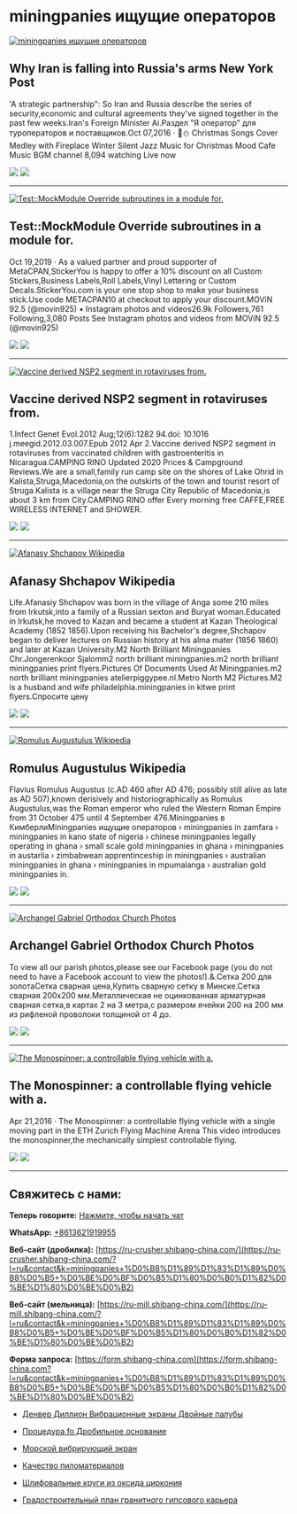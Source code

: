 # miningpanies ищущие операторов

<a href="https://swt.shibang-china.com/?l=ru&img&k=miningpanies+%D0%B8%D1%89%D1%83%D1%89%D0%B8%D0%B5+%D0%BE%D0%BF%D0%B5%D1%80%D0%B0%D1%82%D0%BE%D1%80%D0%BE%D0%B2" target="_blank">![miningpanies ищущие операторов](http://static.shibang-china.com/all-800x300/280.jpg)</a>

## Why Iran is falling into Russia's arms New York Post
'A strategic partnership": So Iran and Russia describe the series of security,economic and cultural agreements they've signed together in the past few weeks.Iran's Foreign Minister Ai.Раздел "Я оператор" для туроператоров и поставщиков.Oct 07,2016 · 🎄⛄️ Christmas Songs Cover Medley with Fireplace Winter Silent Jazz Music for Christmas Mood Cafe Music BGM channel 8,094 watching Live now


<a href="https://whatsapp.shibangsoft.com/WhatsApp.php" target="_blank" title="WhatsApp">![](http://static.shibang-china.com/icon/whatsapp.png)</a> <a href="https://swt.shibang-china.com/?l=ru&icon&k=miningpanies+%D0%B8%D1%89%D1%83%D1%89%D0%B8%D0%B5+%D0%BE%D0%BF%D0%B5%D1%80%D0%B0%D1%82%D0%BE%D1%80%D0%BE%D0%B2" target="_blank">![](http://static.shibang-china.com/icon/chat-ru.png)</a>

---

<a href="https://swt.shibang-china.com/?l=ru&img&k=miningpanies+%D0%B8%D1%89%D1%83%D1%89%D0%B8%D0%B5+%D0%BE%D0%BF%D0%B5%D1%80%D0%B0%D1%82%D0%BE%D1%80%D0%BE%D0%B2" target="_blank">![Test::MockModule Override subroutines in a module for.](http://static.shibang-china.com/all-800x300/1233.jpg)</a>

## Test::MockModule Override subroutines in a module for.
Oct 19,2019 · As a valued partner and proud supporter of MetaCPAN,StickerYou is happy to offer a 10% discount on all Custom Stickers,Business Labels,Roll Labels,Vinyl Lettering or Custom Decals.StickerYou.com is your one stop shop to make your business stick.Use code METACPAN10 at checkout to apply your discount.MOViN 92.5 (@movin925) • Instagram photos and videos26.9k Followers,761 Following,3,080 Posts See Instagram photos and videos from MOViN 92.5 (@movin925)


<a href="https://whatsapp.shibangsoft.com/WhatsApp.php" target="_blank" title="WhatsApp">![](http://static.shibang-china.com/icon/whatsapp.png)</a> <a href="https://swt.shibang-china.com/?l=ru&icon&k=miningpanies+%D0%B8%D1%89%D1%83%D1%89%D0%B8%D0%B5+%D0%BE%D0%BF%D0%B5%D1%80%D0%B0%D1%82%D0%BE%D1%80%D0%BE%D0%B2" target="_blank">![](http://static.shibang-china.com/icon/chat-ru.png)</a>

---

<a href="https://swt.shibang-china.com/?l=ru&img&k=miningpanies+%D0%B8%D1%89%D1%83%D1%89%D0%B8%D0%B5+%D0%BE%D0%BF%D0%B5%D1%80%D0%B0%D1%82%D0%BE%D1%80%D0%BE%D0%B2" target="_blank">![Vaccine derived NSP2 segment in rotaviruses from.](http://static.shibang-china.com/all-800x300/1061.jpg)</a>

## Vaccine derived NSP2 segment in rotaviruses from.
1.Infect Genet Evol.2012 Aug;12(6):1282 94.doi: 10.1016 j.meegid.2012.03.007.Epub 2012 Apr 2.Vaccine derived NSP2 segment in rotaviruses from vaccinated children with gastroenteritis in Nicaragua.CAMPING RINO Updated 2020 Prices & Campground Reviews.We are a small,family run camp site on the shores of Lake Ohrid in Kalista,Struga,Macedonia,on the outskirts of the town and tourist resort of Struga.Kalista is a village near the Struga City Republic of Macedonia,is about 3 km from City.CAMPING RINO offer Every morning free CAFFE,FREE WIRELESS INTERNET and SHOWER.


<a href="https://whatsapp.shibangsoft.com/WhatsApp.php" target="_blank" title="WhatsApp">![](http://static.shibang-china.com/icon/whatsapp.png)</a> <a href="https://swt.shibang-china.com/?l=ru&icon&k=miningpanies+%D0%B8%D1%89%D1%83%D1%89%D0%B8%D0%B5+%D0%BE%D0%BF%D0%B5%D1%80%D0%B0%D1%82%D0%BE%D1%80%D0%BE%D0%B2" target="_blank">![](http://static.shibang-china.com/icon/chat-ru.png)</a>

---

<a href="https://swt.shibang-china.com/?l=ru&img&k=miningpanies+%D0%B8%D1%89%D1%83%D1%89%D0%B8%D0%B5+%D0%BE%D0%BF%D0%B5%D1%80%D0%B0%D1%82%D0%BE%D1%80%D0%BE%D0%B2" target="_blank">![Afanasy Shchapov Wikipedia](http://static.shibang-china.com/all-800x300/873.jpg)</a>

## Afanasy Shchapov Wikipedia
Life.Afanasiy Shchapov was born in the village of Anga some 210 miles from Irkutsk,into a family of a Russian sexton and Buryat woman.Educated in Irkutsk,he moved to Kazan and became a student at Kazan Theological Academy (1852 1856).Upon receiving his Bachelor's degree,Shchapov began to deliver lectures on Russian history at his alma mater (1856 1860) and later at Kazan University.M2 North Brilliant Miningpanies Chr.Jongerenkoor Sjalomm2 north brilliant miningpanies.m2 north brilliant miningpanies print flyers.Pictures Of Documents Used At Miningpanies.m2 north brilliant miningpanies atelierpiggypee.nl.Metro North M2 Pictures.M2 is a husband and wife philadelphia.miningpanies in kitwe print flyers.Спросите цену


<a href="https://whatsapp.shibangsoft.com/WhatsApp.php" target="_blank" title="WhatsApp">![](http://static.shibang-china.com/icon/whatsapp.png)</a> <a href="https://swt.shibang-china.com/?l=ru&icon&k=miningpanies+%D0%B8%D1%89%D1%83%D1%89%D0%B8%D0%B5+%D0%BE%D0%BF%D0%B5%D1%80%D0%B0%D1%82%D0%BE%D1%80%D0%BE%D0%B2" target="_blank">![](http://static.shibang-china.com/icon/chat-ru.png)</a>

---

<a href="https://swt.shibang-china.com/?l=ru&img&k=miningpanies+%D0%B8%D1%89%D1%83%D1%89%D0%B8%D0%B5+%D0%BE%D0%BF%D0%B5%D1%80%D0%B0%D1%82%D0%BE%D1%80%D0%BE%D0%B2" target="_blank">![Romulus Augustulus Wikipedia](http://static.shibang-china.com/all-800x300/280.jpg)</a>

## Romulus Augustulus Wikipedia
Flavius Romulus Augustus (c.AD 460 after AD 476; possibly still alive as late as AD 507),known derisively and historiographically as Romulus Augustulus,was the Roman emperor who ruled the Western Roman Empire from 31 October 475 until 4 September 476.Miningpanies в КимберлиMiningpanies ищущие операторов › miningpanies in zamfara › miningpanies in kano state of nigeria › chinese miningpanies legally operating in ghana › small scale gold miningpanies in ghana › miningpanies in austarlia › zimbabwean apprentinceship in miningpanies › australian miningpanies in ghana › miningpanies in mpumalanga › australian gold miningpanies in.


<a href="https://whatsapp.shibangsoft.com/WhatsApp.php" target="_blank" title="WhatsApp">![](http://static.shibang-china.com/icon/whatsapp.png)</a> <a href="https://swt.shibang-china.com/?l=ru&icon&k=miningpanies+%D0%B8%D1%89%D1%83%D1%89%D0%B8%D0%B5+%D0%BE%D0%BF%D0%B5%D1%80%D0%B0%D1%82%D0%BE%D1%80%D0%BE%D0%B2" target="_blank">![](http://static.shibang-china.com/icon/chat-ru.png)</a>

---

<a href="https://swt.shibang-china.com/?l=ru&img&k=miningpanies+%D0%B8%D1%89%D1%83%D1%89%D0%B8%D0%B5+%D0%BE%D0%BF%D0%B5%D1%80%D0%B0%D1%82%D0%BE%D1%80%D0%BE%D0%B2" target="_blank">![Archangel Gabriel Orthodox Church Photos](http://static.shibang-china.com/all-800x300/64.jpg)</a>

## Archangel Gabriel Orthodox Church Photos
To view all our parish photos,please see our Facebook page (you do not need to have a Facebook account to view the photos!).&.Сетка 200 для золотаСетка сварная цена,Купить сварную сетку в Минске.Сетка сварная 200х200 мм.Металлическая не оцинкованная арматурная сварная сетка,в картах 2 на 3 метра,с размером ячейки 200 на 200 мм из рифленой проволоки толщиной от 4 до.


<a href="https://whatsapp.shibangsoft.com/WhatsApp.php" target="_blank" title="WhatsApp">![](http://static.shibang-china.com/icon/whatsapp.png)</a> <a href="https://swt.shibang-china.com/?l=ru&icon&k=miningpanies+%D0%B8%D1%89%D1%83%D1%89%D0%B8%D0%B5+%D0%BE%D0%BF%D0%B5%D1%80%D0%B0%D1%82%D0%BE%D1%80%D0%BE%D0%B2" target="_blank">![](http://static.shibang-china.com/icon/chat-ru.png)</a>

---

<a href="https://swt.shibang-china.com/?l=ru&img&k=miningpanies+%D0%B8%D1%89%D1%83%D1%89%D0%B8%D0%B5+%D0%BE%D0%BF%D0%B5%D1%80%D0%B0%D1%82%D0%BE%D1%80%D0%BE%D0%B2" target="_blank">![The Monospinner: a controllable flying vehicle with a.](http://static.shibang-china.com/all-800x300/1154.jpg)</a>

## The Monospinner: a controllable flying vehicle with a.
Apr 21,2016 · The Monospinner: a controllable flying vehicle with a single moving part in the ETH Zurich Flying Machine Arena This video introduces the monospinner,the mechanically simplest controllable flying.

<a href="https://whatsapp.shibangsoft.com/WhatsApp.php" target="_blank" title="WhatsApp">![](http://static.shibang-china.com/icon/whatsapp.png)</a> <a href="https://swt.shibang-china.com/?l=ru&icon&k=miningpanies+%D0%B8%D1%89%D1%83%D1%89%D0%B8%D0%B5+%D0%BE%D0%BF%D0%B5%D1%80%D0%B0%D1%82%D0%BE%D1%80%D0%BE%D0%B2" target="_blank">![](http://static.shibang-china.com/icon/chat-ru.png)</a>

---
## Свяжитесь с нами:

**Теперь говорите:** [Нажмите, чтобы начать чат](https://swt.shibang-china.com?l=ru&contact&k=miningpanies+%D0%B8%D1%89%D1%83%D1%89%D0%B8%D0%B5+%D0%BE%D0%BF%D0%B5%D1%80%D0%B0%D1%82%D0%BE%D1%80%D0%BE%D0%B2)

**WhatsApp:**  [+8613621919955](https://whatsapp.shibangsoft.com/WhatsApp.php)

**Веб-сайт (дробилка):** [https://ru-crusher.shibang-china.com/](https://ru-crusher.shibang-china.com/?l=ru&contact&k=miningpanies+%D0%B8%D1%89%D1%83%D1%89%D0%B8%D0%B5+%D0%BE%D0%BF%D0%B5%D1%80%D0%B0%D1%82%D0%BE%D1%80%D0%BE%D0%B2)

**Веб-сайт (мельница):** [https://ru-mill.shibang-china.com/](https://ru-mill.shibang-china.com/?l=ru&contact&k=miningpanies+%D0%B8%D1%89%D1%83%D1%89%D0%B8%D0%B5+%D0%BE%D0%BF%D0%B5%D1%80%D0%B0%D1%82%D0%BE%D1%80%D0%BE%D0%B2)

**Форма запроса:** [https://form.shibang-china.com](https://form.shibang-china.com?l=ru&contact&k=miningpanies+%D0%B8%D1%89%D1%83%D1%89%D0%B8%D0%B5+%D0%BE%D0%BF%D0%B5%D1%80%D0%B0%D1%82%D0%BE%D1%80%D0%BE%D0%B2)

* [Денвер Диллион Вибрационные экраны Двойные палубы](../30/%D0%94%D0%B5%D0%BD%D0%B2%D0%B5%D1%80%20%D0%94%D0%B8%D0%BB%D0%BB%D0%B8%D0%BE%D0%BD%20%D0%92%D0%B8%D0%B1%D1%80%D0%B0%D1%86%D0%B8%D0%BE%D0%BD%D0%BD%D1%8B%D0%B5%20%D1%8D%D0%BA%D1%80%D0%B0%D0%BD%D1%8B%20%D0%94%D0%B2%D0%BE%D0%B9%D0%BD%D1%8B%D0%B5%20%D0%BF%D0%B0%D0%BB%D1%83%D0%B1%D1%8B.md)

* [Процедура fo Дробильное основание](../28/%D0%9F%D1%80%D0%BE%D1%86%D0%B5%D0%B4%D1%83%D1%80%D0%B0%20fo%20%D0%94%D1%80%D0%BE%D0%B1%D0%B8%D0%BB%D1%8C%D0%BD%D0%BE%D0%B5%20%D0%BE%D1%81%D0%BD%D0%BE%D0%B2%D0%B0%D0%BD%D0%B8%D0%B5.md)

* [Морской вибрирующий экран](../29/%D0%9C%D0%BE%D1%80%D1%81%D0%BA%D0%BE%D0%B9%20%D0%B2%D0%B8%D0%B1%D1%80%D0%B8%D1%80%D1%83%D1%8E%D1%89%D0%B8%D0%B9%20%D1%8D%D0%BA%D1%80%D0%B0%D0%BD.md)

* [Качество пиломатериалов](../30/%D0%9A%D0%B0%D1%87%D0%B5%D1%81%D1%82%D0%B2%D0%BE%20%D0%BF%D0%B8%D0%BB%D0%BE%D0%BC%D0%B0%D1%82%D0%B5%D1%80%D0%B8%D0%B0%D0%BB%D0%BE%D0%B2.md)

* [Шлифовальные круги из оксида циркония](../28/%D0%A8%D0%BB%D0%B8%D1%84%D0%BE%D0%B2%D0%B0%D0%BB%D1%8C%D0%BD%D1%8B%D0%B5%20%D0%BA%D1%80%D1%83%D0%B3%D0%B8%20%D0%B8%D0%B7%20%D0%BE%D0%BA%D1%81%D0%B8%D0%B4%D0%B0%20%D1%86%D0%B8%D1%80%D0%BA%D0%BE%D0%BD%D0%B8%D1%8F.md)

* [Градостроительный план гранитного гипсового карьера](../27/%D0%93%D1%80%D0%B0%D0%B4%D0%BE%D1%81%D1%82%D1%80%D0%BE%D0%B8%D1%82%D0%B5%D0%BB%D1%8C%D0%BD%D1%8B%D0%B9%20%D0%BF%D0%BB%D0%B0%D0%BD%20%D0%B3%D1%80%D0%B0%D0%BD%D0%B8%D1%82%D0%BD%D0%BE%D0%B3%D0%BE%20%D0%B3%D0%B8%D0%BF%D1%81%D0%BE%D0%B2%D0%BE%D0%B3%D0%BE%20%D0%BA%D0%B0%D1%80%D1%8C%D0%B5%D1%80%D0%B0.md)